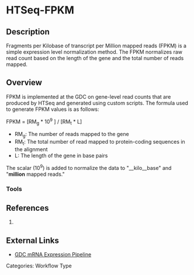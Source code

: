 # HTSeq-FPKM #
## Description ##

Fragments per Kilobase of transcript per Million mapped reads (FPKM) is a simple expression level normalization method.  The FPKM normalizes raw read count based on the length of the gene and the total number of reads mapped.  

## Overview ##

FPKM is implemented at the GDC on gene-level read counts that are produced by HTSeq and generated using custom scripts. The formula used to generate FPKM values is as follows:

FPKM = [RM<sub>g</sub> * 10<sup>9</sup> ] / [RM<sub>t</sub> * L]

* RM<sub>g</sub>: The number of reads mapped to the gene
* RM<sub>t</sub>: The total number of read mapped to protein-coding sequences in the alignment
* L: The length of the gene in base pairs

The scalar (10<sup>9</sup>) is added to normalize the data to "__kilo__base" and "__million__ mapped reads."

### Tools ###
## References ##
1.

## External Links ##
* [GDC mRNA Expression Pipeline](https://docs.gdc.cancer.gov/Data/Bioinformatics_Pipelines/Expression_mRNA_Pipeline/)

Categories: Workflow Type
